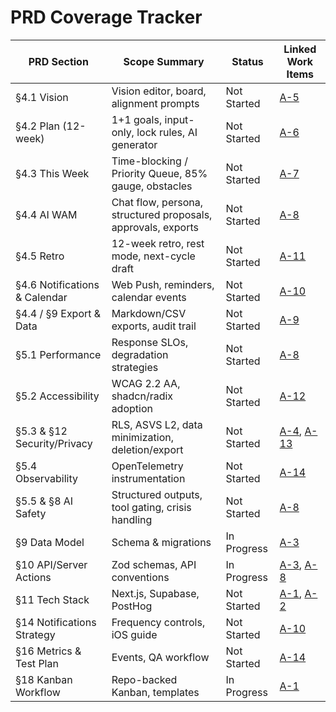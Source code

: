 # PRD Coverage Tracker

| PRD Section | Scope Summary | Status | Linked Work Items |
| --- | --- | --- | --- |
| §4.1 Vision | Vision editor, board, alignment prompts | Not Started | [A-5](issues/A-5-vision-flow.md)
| §4.2 Plan (12-week) | 1+1 goals, input-only, lock rules, AI generator | Not Started | [A-6](issues/A-6-plan-12-week.md)
| §4.3 This Week | Time-blocking / Priority Queue, 85% gauge, obstacles | Not Started | [A-7](issues/A-7-this-week-views.md)
| §4.4 AI WAM | Chat flow, persona, structured proposals, approvals, exports | Not Started | [A-8](issues/A-8-ai-wam-chat.md)
| §4.5 Retro | 12-week retro, rest mode, next-cycle draft | Not Started | [A-11](issues/A-11-retro-cycle.md)
| §4.6 Notifications & Calendar | Web Push, reminders, calendar events | Not Started | [A-10](issues/A-10-notifications.md)
| §4.4 / §9 Export & Data | Markdown/CSV exports, audit trail | Not Started | [A-9](issues/A-9-export-templates.md)
| §5.1 Performance | Response SLOs, degradation strategies | Not Started | [A-8](issues/A-8-ai-wam-chat.md)
| §5.2 Accessibility | WCAG 2.2 AA, shadcn/radix adoption | Not Started | [A-12](issues/A-12-accessibility-pass.md)
| §5.3 & §12 Security/Privacy | RLS, ASVS L2, data minimization, deletion/export | Not Started | [A-4](issues/A-4-auth-rls-baseline.md), [A-13](issues/A-13-security-privacy-pass.md)
| §5.4 Observability | OpenTelemetry instrumentation | Not Started | [A-14](issues/A-14-metrics-events.md)
| §5.5 & §8 AI Safety | Structured outputs, tool gating, crisis handling | Not Started | [A-8](issues/A-8-ai-wam-chat.md)
| §9 Data Model | Schema & migrations | In Progress | [A-3](issues/A-3-data-model-migrations.md)
| §10 API/Server Actions | Zod schemas, API conventions | In Progress | [A-3](issues/A-3-data-model-migrations.md), [A-8](issues/A-8-ai-wam-chat.md)
| §11 Tech Stack | Next.js, Supabase, PostHog | Not Started | [A-1](issues/A-1-kanban-scaffolding.md), [A-2](issues/A-2-ci-setup.md)
| §14 Notifications Strategy | Frequency controls, iOS guide | Not Started | [A-10](issues/A-10-notifications.md)
| §16 Metrics & Test Plan | Events, QA workflow | Not Started | [A-14](issues/A-14-metrics-events.md)
| §18 Kanban Workflow | Repo-backed Kanban, templates | In Progress | [A-1](issues/A-1-kanban-scaffolding.md)
